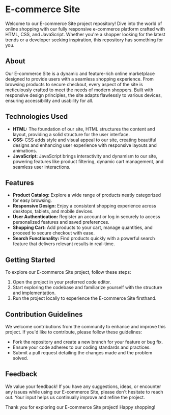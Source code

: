 # E-commerce Site

Welcome to our E-commerce Site project repository! Dive into the world of online shopping with our fully responsive e-commerce platform crafted with HTML, CSS, and JavaScript. Whether you're a shopper looking for the latest trends or a developer seeking inspiration, this repository has something for you.

## About

Our E-commerce Site is a dynamic and feature-rich online marketplace designed to provide users with a seamless shopping experience. From browsing products to secure checkout, every aspect of the site is meticulously crafted to meet the needs of modern shoppers. Built with responsive design principles, the site adapts flawlessly to various devices, ensuring accessibility and usability for all.

## Technologies Used

- **HTML:** The foundation of our site, HTML structures the content and layout, providing a solid structure for the user interface.
- **CSS:** CSS adds style and visual appeal to our site, creating beautiful designs and enhancing user experience with responsive layouts and animations.
- **JavaScript:** JavaScript brings interactivity and dynamism to our site, powering features like product filtering, dynamic cart management, and seamless user interactions.

## Features

- **Product Catalog:** Explore a wide range of products neatly categorized for easy browsing.
- **Responsive Design:** Enjoy a consistent shopping experience across desktops, tablets, and mobile devices.
- **User Authentication:** Register an account or log in securely to access personalized features and saved preferences.
- **Shopping Cart:** Add products to your cart, manage quantities, and proceed to secure checkout with ease.
- **Search Functionality:** Find products quickly with a powerful search feature that delivers relevant results in real-time.

## Getting Started

To explore our E-commerce Site project, follow these steps:

1. Open the project in your preferred code editor.
2. Start exploring the codebase and familiarize yourself with the structure and implementation.
3. Run the project locally to experience the E-commerce Site firsthand.

## Contribution Guidelines

We welcome contributions from the community to enhance and improve this project. If you'd like to contribute, please follow these guidelines:

- Fork the repository and create a new branch for your feature or bug fix.
- Ensure your code adheres to our coding standards and practices.
- Submit a pull request detailing the changes made and the problem solved.

## Feedback

We value your feedback! If you have any suggestions, ideas, or encounter any issues while using our E-commerce Site, please don't hesitate to reach out. Your input helps us continually improve and refine the project.

Thank you for exploring our E-commerce Site project! Happy shopping!

